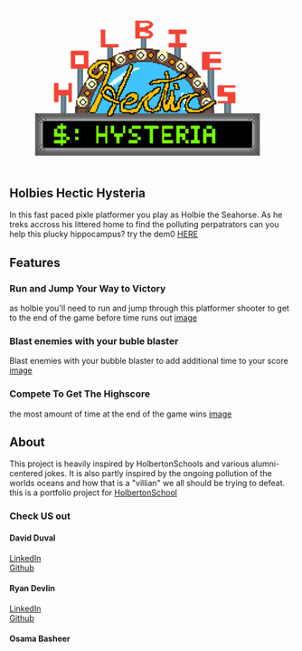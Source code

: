 ![title gif](/images/pixil-gif-drawing.gif)

## Holbies Hectic Hysteria
In this fast paced pixle platformer you play as Holbie the Seahorse.
As he treks accross his littered home to find the polluting perpatrators
can you help this plucky hippocampus?
try the dem0 [HERE](https://greencyberninja.github.io/)

## Features

### Run and Jump Your Way to Victory
as holbie you'll need to run and jump through this platformer shooter
to get to the end of the game before time runs out
[image](/images/gameplayA.png)

### Blast enemies with your buble blaster
Blast enemies with your bubble blaster to add additional time to your score
[image](/images/gamplaysnippet.png)

### Compete To Get The Highscore
the most amount of time at the end of the game wins
[image](/images/highscore.png)

## About
This project is heavily inspired by HolbertonSchools and various alumni-centered jokes.
It is also partly inspired by the ongoing pollution of the worlds oceans and how that is a
"villian" we all should be trying to defeat.
this is a portfolio project for [HolbertonSchool](https://holbertontulsa.com/)
### Check US out
#### David Duval
[LinkedIn](https://www.linkedin.com/in/david-duval-a521b81a9/)
</br>
[Github](https://github.com/GreenCyberNinja)
#### Ryan Devlin
[LinkedIn](https://www.linkedin.com/in/ryan-devlin-1151b81a9/)
</br>
[Github](https://github.com/BardoftheOzarks)
#### Osama Basheer
